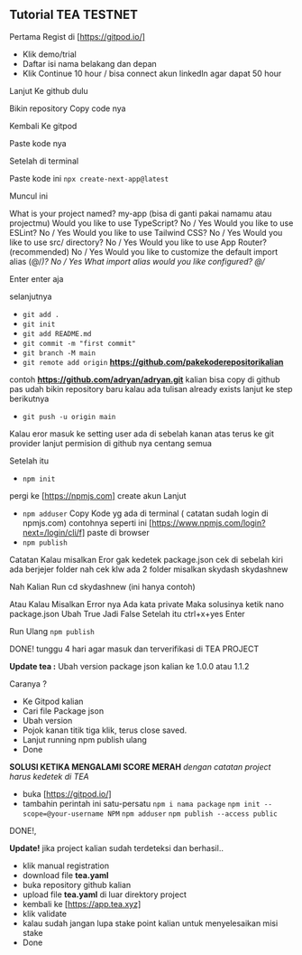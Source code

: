 
## Tutorial TEA TESTNET


Pertama Regist di [https://gitpod.io/]

 - Klik demo/trial
-  Daftar isi nama belakang dan depan 
 - Klik Continue 10 hour / bisa connect akun linkedln agar dapat 50 hour

Lanjut Ke github dulu

Bikin repository
Copy code nya 

Kembali Ke gitpod

Paste kode nya

Setelah di terminal

Paste kode ini `npx create-next-app@latest`
 
Muncul ini 

What is your project named? my-app (bisa di ganti pakai namamu atau projectmu) 
Would you like to use TypeScript? No / Yes
Would you like to use ESLint? No / Yes
Would you like to use Tailwind CSS? No / Yes
Would you like to use src/ directory? No / Yes
Would you like to use App Router? (recommended) No / Yes
Would you like to customize the default import alias (@/*)? No / Yes
What import alias would you like configured? @/*

Enter enter aja

selanjutnya

- `git add .`
- `git init`
- `git add README.md`
- `git commit -m "first commit"`
- `git branch -M main`
- `git remote add origin` **https://github.com/pakekoderepositorikalian**

contoh **https://github.com/adryan/adryan.git**
kalian bisa copy di github pas udah bikin repository baru kalau ada tulisan already exists lanjut ke step berikutnya

- `git push -u origin main`

Kalau eror masuk ke setting user ada di sebelah kanan atas terus ke git provider lanjut permision di github nya centang semua

Setelah itu 

- `npm init`

pergi ke [https://npmjs.com]
create akun
Lanjut 
- `npm adduser`
Copy Kode yg ada di terminal ( catatan sudah login di npmjs.com) contohnya seperti ini [https://www.npmjs.com/login?next=/login/cli/f] paste di browser 
- `npm publish`   


Catatan Kalau misalkan Eror gak kedetek package.json cek di sebelah kiri ada berjejer folder 
nah cek klw ada 2 folder misalkan
skydash
skydashnew

Nah Kalian Run cd skydashnew (ini hanya contoh) 



Atau Kalau Misalkan Error nya Ada kata private
Maka solusinya ketik nano package.json 
Ubah True Jadi False Setelah itu ctrl+x+yes Enter 

Run Ulang `npm publish`

DONE! 
tunggu 4 hari agar masuk dan terverifikasi di TEA PROJECT

**Update tea :**
Ubah version package json kalian ke 1.0.0 atau 1.1.2 

Caranya ? 
- Ke Gitpod kalian
- Cari file Package json
- Ubah version
- Pojok kanan titik tiga klik, terus close saved.
- Lanjut running npm publish ulang
- Done

**SOLUSI KETIKA MENGALAMI SCORE MERAH**
*dengan catatan project harus kedetek di TEA*
- buka [https://gitpod.io/]
- tambahin perintah ini satu-persatu
`npm i nama package`
`npm init --scope=@your-username NPM`
`npm adduser`
`npm publish --access public`

DONE!,

**Update!**
jika project kalian sudah terdeteksi dan berhasil.. 
- klik manual registration
- download file **tea.yaml**
- buka repository github kalian
- upload file **tea.yaml** di luar direktory project
- kembali ke [https://app.tea.xyz]
- klik validate
- kalau sudah jangan lupa stake point kalian untuk menyelesaikan misi stake
- Done

